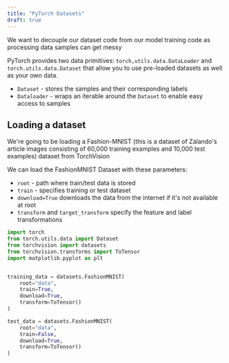 ```yaml
---
title: "PyTorch Datasets"
draft: true
---
```


We want to decouple our dataset code from our model training code as processing data samples can get messy

PyTorch provides two data primitives: `torch,utils.data.DataLoader` and `torch.utils.data.Dataset` that allow you to use pre-loaded datasets as well as your own data.

- `Dataset` - stores the samples and their corresponding labels
- `Dataloader` - wraps an iterable around the `Dataset` to enable easy access to samples

## Loading a dataset

We're going to be loading a Fashion-MNIST (this is a dataset of Zalando's article images consisting of 60,000 training examples and 10,000 test examples) dataset from TorchVision

We can load the FashionMNIST Dataset with these parameters:
- `root` - path where train/test data is stored
- `train` - specifies training or test dataset
- `download=True` downloads the data from the internet if it's not available at root
- `transform` and `target_transform` specify the feature and label transformations

```python
import torch
from torch.utils.data import Dataset
from torchvision import datasets
from torchvision.transforms import ToTensor
import matplotlib.pyplot as plt


training_data = datasets.FashionMNIST(
    root="data",
    train=True,
    download=True,
    transform=ToTensor()
)

test_data = datasets.FashionMNIST(
    root="data",
    train=False,
    download=True,
    transform=ToTensor()
)
```
